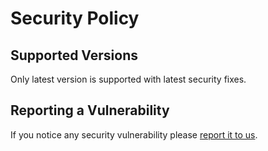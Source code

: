 # Security Policy

## Supported Versions

Only latest version is supported with latest security fixes.

## Reporting a Vulnerability

If you notice any security vulnerability please [report it to us](https://github.com/LarisLab/ui/security/advisories/new).
